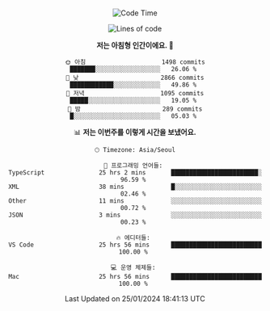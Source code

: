 <div align="center">

<br />

 <!--START_SECTION:waka-->
![Code Time](http://img.shields.io/badge/Code%20Time-1%2C973%20hrs%2035%20mins-blue)

![Lines of code](https://img.shields.io/badge/%EC%A0%80%EB%8A%94%20%EC%97%AC%ED%83%9C%EA%B9%8C%EC%A7%80%20-3.5%20million%20%EC%A4%84%EC%9D%98%20%EC%BD%94%EB%93%9C%EB%A5%BC%20%EC%9E%91%EC%84%B1%ED%96%88%EC%96%B4%EC%9A%94.-blue)

**저는 아침형 인간이에요. 🐤** 

```text
🌞 아침                     1498 commits        ███████░░░░░░░░░░░░░░░░░░   26.06 % 
🌆 낮　                     2866 commits        ████████████░░░░░░░░░░░░░   49.86 % 
🌃 저녁                     1095 commits        █████░░░░░░░░░░░░░░░░░░░░   19.05 % 
🌙 밤　                     289 commits         █░░░░░░░░░░░░░░░░░░░░░░░░   05.03 % 
```


📊 **저는 이번주를 이렇게 시간을 보냈어요.** 

```text
🕑︎ Timezone: Asia/Seoul

💬 프로그래밍 언어들: 
TypeScript               25 hrs 2 mins       ████████████████████████░   96.59 % 
XML                      38 mins             █░░░░░░░░░░░░░░░░░░░░░░░░   02.46 % 
Other                    11 mins             ░░░░░░░░░░░░░░░░░░░░░░░░░   00.72 % 
JSON                     3 mins              ░░░░░░░░░░░░░░░░░░░░░░░░░   00.23 % 

🔥 에디터들: 
VS Code                  25 hrs 56 mins      █████████████████████████   100.00 % 

💻 운영 체제들: 
Mac                      25 hrs 56 mins      █████████████████████████   100.00 % 
```


 Last Updated on 25/01/2024 18:41:13 UTC
<!--END_SECTION:waka-->

</div>
